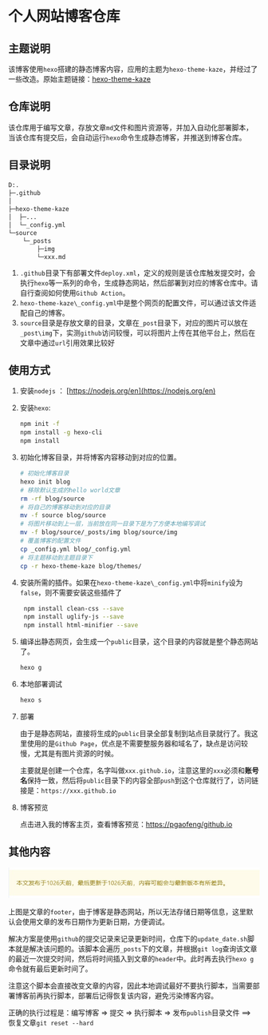 # 个人网站博客仓库



## 主题说明

该博客使用`hexo`搭建的静态博客内容，应用的主题为`hexo-theme-kaze`，并经过了一些改造。原始主题链接：[hexo-theme-kaze]( https://github.com/theme-kaze/hexo-theme-kaze )



## 仓库说明

该仓库用于编写文章，存放文章`md`文件和图片资源等，并加入自动化部署脚本，当该仓库有提交后，会自动运行`hexo`命令生成静态博客，并推送到博客仓库。



## 目录说明

```
D:.
├─.github
│  
├─hexo-theme-kaze
│  ├─...
│  └─_config.yml
└─source
    └─_posts
        ├─img
        └─xxx.md
```

1. `.github`目录下有部署文件`deploy.xml`，定义的规则是该仓库触发提交时，会执行`hexo`等一系列的命令，生成静态网站，然后部署到对应的博客仓库中。请自行查阅如何使用`Github Action`。
2. `hexo-theme-kaze\_config.yml`中是整个网页的配置文件，可以通过该文件适配自己的博客。
3. `source`目录是存放文章的目录，文章在`_post`目录下，对应的图片可以放在`_post\img`下，实测`github`访问较慢，可以将图片上传在其他平台上，然后在文章中通过`url`引用效果比较好

## 使用方式

1. 安装`nodejs` ： [https://nodejs.org/en](https://nodejs.org/en)

2. 安装`hexo`:

   ```bash
   npm init -f
   npm install -g hexo-cli
   npm install
   ```

3. 初始化博客目录，并将博客内容移动到对应的位置。

   ```bash
   # 初始化博客目录
   hexo init blog
   # 移除默认生成的hello world文章
   rm -rf blog/source
   # 将自己的博客移动到对应的目录
   mv -f source blog/source
   # 将图片移动到上一层，当前放在同一目录下是为了方便本地编写调试
   mv -f blog/source/_posts/img blog/source/img
   # 覆盖博客的配置文件
   cp _config.yml blog/_config.yml
   # 将主题移动到主题目录下
   cp -r hexo-theme-kaze blog/themes/
   ```

4. 安装所需的插件。如果在`hexo-theme-kaze\_config.yml`中将`minify`设为`false`，则不需要安装这些插件了

   ```bash
    npm install clean-css --save
    npm install uglify-js --save
    npm install html-minifier --save
   ```

5. 编译出静态网页，会生成一个`public`目录，这个目录的内容就是整个静态网站了。

   ```bash
   hexo g
   ```

6. 本地部署调试

   ```bash
   hexo s
   ```

7. 部署

   由于是静态网站，直接将生成的`public`目录全部复制到站点目录就行了。我这里使用的是`Github Page`，优点是不需要整服务器和域名了，缺点是访问较慢，尤其是有图片资源的时候。

   主要就是创建一个仓库，名字叫做`xxx.github.io`，注意这里的`xxx`必须和**账号名**保持一致，然后将`public`目录下的内容全部`push`到这个仓库就行了，访问链接是：`https://xxx.github.io`

8. 博客预览

   点击进入我的博客主页，查看博客预览：[https://pgaofeng/github.io](https://pgaofeng.github.io)

## 其他内容

![](screenshot/footer.jpg)

上图是文章的`footer`，由于博客是静态网站，所以无法存储日期等信息，这里默认会使用文章的发布日期作为更新日期，方便调试。

解决方案是使用`github`的提交记录来记录更新时间，仓库下的`update_date.sh`脚本就是解决该问题的。该脚本会遍历`_posts`下的文章，并根据`git log`查询该文章的最近一次提交时间，然后将时间插入到文章的`header`中。此时再去执行`hexo g`命令就有最后更新时间了。

注意这个脚本会直接改变文章的内容，因此本地调试最好不要执行脚本，当需要部署博客前再执行脚本，部署后记得恢复该内容，避免污染博客内容。

正确的执行过程是：编写博客 => 提交 => 执行脚本 => 发布`publish`目录文件 ==> 恢复文章`git reset --hard`

